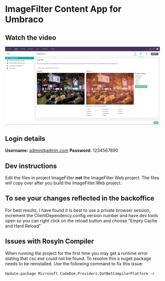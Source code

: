 # ImageFilter Content App for Umbraco

## Watch the video
[![Watch the video on YouTube](/images/image-filter-screenshot.png)](https://www.youtube.com/watch?v=LXtYAhZvUXk)


## Login details

<strong>Username:</strong> admin@admin.com
<strong>Password:</strong> 1234567890

## Dev instructions

Edit the files in project ImageFilter <strong>not</strong> the ImageFilter.Web project.
The files will copy over after you build the ImageFilter.Web project.

## To see your changes reflected in the backoffice

For best results, I have found it is best to use a private browser session, increment the ClientDependency.config version number and have dev tools open so you can right click on the reload button and choose "Empty Cache and Hard Reload"

## Issues with Rosyln Compiler ##

When running the project for the first time you may get a runtime error stating that csc.exe could not be found. To resolve this a nuget package needs to be reinstalled. Use the following command to fix this issue:

`Update-package Microsoft.CodeDom.Providers.DotNetCompilerPlatform -r`
